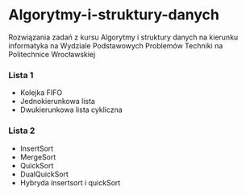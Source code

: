 # Algorytmy-i-struktury-danych
Rozwiązania zadań z kursu Algorytmy i struktury danych na kierunku informatyka na Wydziale Podstawowych Problemów Techniki na Politechnice Wrocławskiej

### Lista 1
- Kolejka FIFO
- Jednokierunkowa lista
- Dwukierunkowa lista cykliczna

### Lista 2
- InsertSort
- MergeSort
- QuickSort
- DualQuickSort
- Hybryda insertsort i quickSort
